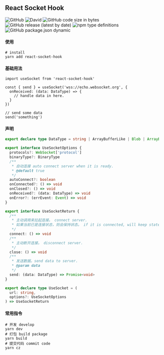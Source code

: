 ## React Socket Hook

![GitHub](https://img.shields.io/github/license/leihancn/react-socket-hook)
![David](https://img.shields.io/david/leihancn/react-socket-hook)
![GitHub code size in bytes](https://img.shields.io/github/languages/code-size/leihancn/react-socket-hook)
![GitHub release (latest by date)](https://img.shields.io/github/v/release/leihancn/react-socket-hook)
![npm type definitions](https://img.shields.io/npm/types/typescript)
![GitHub package.json dynamic](https://img.shields.io/github/package-json/keywords/leihancn/react-socket-hook/main)

#### 使用

```shell
# install
yarn add react-socket-hook
```

#### 基础用法

```tsx
import useSocket from 'react-socket-hook'

const { send } = useSocket('wss://echo.websocket.org', {
  onReceived: (data: DataType) => {
    // handle data in here.
  }
})

// send some data
send('something')
```

#### 声明

```ts
export declare type DataType = string | ArrayBufferLike | Blob | ArrayBufferView

export interface UseSocketOptions {
  protocols?: WebSocket['protocol']
  binaryType?: BinaryType
  /**
   * 自动连接 auto connect server when it is ready.
   * @default true
   */
  autoConnect?: boolean
  onConnected?: () => void
  onClosed?: () => void
  onReceived?: (data: DataType) => void
  onError?: (errEvent: Event) => void
}

export interface UseSocketReturn {
  /**
   * 主动调用来拉起连接。 connect server.
   * 如果当前已是连接状态，则会保持状态。 if it is connected, will keep state.
   */
  connect: () => void
  /**
   * 主动断开连接。 disconnect server.
   */
  close: () => void
  /**
   * 发送数据。send data to server.
   * @param data
   */
  send: (data: DataType) => Promise<void>
}

export declare type UseSocket = (
  url: string,
  options?: UseSocketOptions
) => UseSocketReturn
```

#### 常用指令

```shell
# 开发 develop
yarn dev
# 打包 build package
yarn build
# 提交代码 commit code
yarn cz
```
